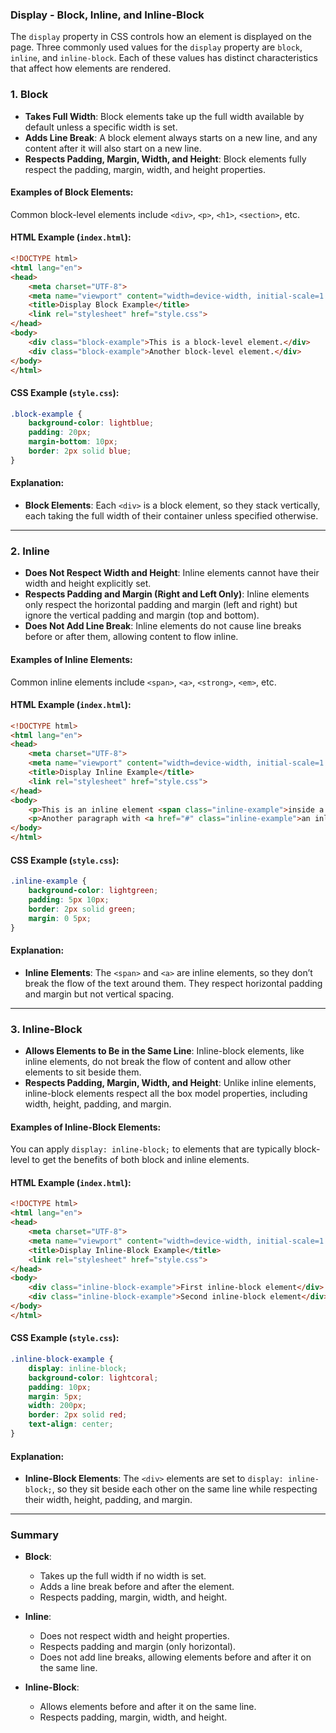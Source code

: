 ### **Display - Block, Inline, and Inline-Block**

The `display` property in CSS controls how an element is displayed on the page. Three commonly used values for the `display` property are `block`, `inline`, and `inline-block`. Each of these values has distinct characteristics that affect how elements are rendered.

### **1. Block**

- **Takes Full Width**: Block elements take up the full width available by default unless a specific width is set.
- **Adds Line Break**: A block element always starts on a new line, and any content after it will also start on a new line.
- **Respects Padding, Margin, Width, and Height**: Block elements fully respect the padding, margin, width, and height properties.

#### **Examples of Block Elements:**
Common block-level elements include `<div>`, `<p>`, `<h1>`, `<section>`, etc.

#### **HTML Example (`index.html`):**

```html
<!DOCTYPE html>
<html lang="en">
<head>
    <meta charset="UTF-8">
    <meta name="viewport" content="width=device-width, initial-scale=1.0">
    <title>Display Block Example</title>
    <link rel="stylesheet" href="style.css">
</head>
<body>
    <div class="block-example">This is a block-level element.</div>
    <div class="block-example">Another block-level element.</div>
</body>
</html>
```

#### **CSS Example (`style.css`):**

```css
.block-example {
    background-color: lightblue;
    padding: 20px;
    margin-bottom: 10px;
    border: 2px solid blue;
}
```

#### **Explanation:**
- **Block Elements**: Each `<div>` is a block element, so they stack vertically, each taking the full width of their container unless specified otherwise.

---

### **2. Inline**

- **Does Not Respect Width and Height**: Inline elements cannot have their width and height explicitly set.
- **Respects Padding and Margin (Right and Left Only)**: Inline elements only respect the horizontal padding and margin (left and right) but ignore the vertical padding and margin (top and bottom).
- **Does Not Add Line Break**: Inline elements do not cause line breaks before or after them, allowing content to flow inline.

#### **Examples of Inline Elements:**
Common inline elements include `<span>`, `<a>`, `<strong>`, `<em>`, etc.

#### **HTML Example (`index.html`):**

```html
<!DOCTYPE html>
<html lang="en">
<head>
    <meta charset="UTF-8">
    <meta name="viewport" content="width=device-width, initial-scale=1.0">
    <title>Display Inline Example</title>
    <link rel="stylesheet" href="style.css">
</head>
<body>
    <p>This is an inline element <span class="inline-example">inside a paragraph.</span></p>
    <p>Another paragraph with <a href="#" class="inline-example">an inline link.</a></p>
</body>
</html>
```

#### **CSS Example (`style.css`):**

```css
.inline-example {
    background-color: lightgreen;
    padding: 5px 10px;
    border: 2px solid green;
    margin: 0 5px;
}
```

#### **Explanation:**
- **Inline Elements**: The `<span>` and `<a>` are inline elements, so they don’t break the flow of the text around them. They respect horizontal padding and margin but not vertical spacing.

---

### **3. Inline-Block**

- **Allows Elements to Be in the Same Line**: Inline-block elements, like inline elements, do not break the flow of content and allow other elements to sit beside them.
- **Respects Padding, Margin, Width, and Height**: Unlike inline elements, inline-block elements respect all the box model properties, including width, height, padding, and margin.

#### **Examples of Inline-Block Elements:**
You can apply `display: inline-block;` to elements that are typically block-level to get the benefits of both block and inline elements.

#### **HTML Example (`index.html`):**

```html
<!DOCTYPE html>
<html lang="en">
<head>
    <meta charset="UTF-8">
    <meta name="viewport" content="width=device-width, initial-scale=1.0">
    <title>Display Inline-Block Example</title>
    <link rel="stylesheet" href="style.css">
</head>
<body>
    <div class="inline-block-example">First inline-block element</div>
    <div class="inline-block-example">Second inline-block element</div>
</body>
</html>
```

#### **CSS Example (`style.css`):**

```css
.inline-block-example {
    display: inline-block;
    background-color: lightcoral;
    padding: 10px;
    margin: 5px;
    width: 200px;
    border: 2px solid red;
    text-align: center;
}
```

#### **Explanation:**
- **Inline-Block Elements**: The `<div>` elements are set to `display: inline-block;`, so they sit beside each other on the same line while respecting their width, height, padding, and margin.

---

### **Summary**

- **Block**:
  - Takes up the full width if no width is set.
  - Adds a line break before and after the element.
  - Respects padding, margin, width, and height.

- **Inline**:
  - Does not respect width and height properties.
  - Respects padding and margin (only horizontal).
  - Does not add line breaks, allowing elements before and after it on the same line.

- **Inline-Block**:
  - Allows elements before and after it on the same line.
  - Respects padding, margin, width, and height.